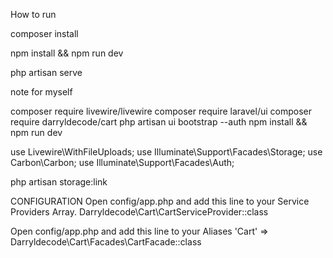 How to run

composer install

npm install && npm run dev

php artisan serve


note for myself

composer require livewire/livewire
composer require laravel/ui
composer require darryldecode/cart
php artisan ui bootstrap --auth
npm install && npm run dev


use Livewire\WithFileUploads;
use Illuminate\Support\Facades\Storage;
use Carbon\Carbon;
use Illuminate\Support\Facades\Auth;

php artisan storage:link

CONFIGURATION
Open config/app.php and add this line to your Service Providers Array.
Darryldecode\Cart\CartServiceProvider::class

Open config/app.php and add this line to your Aliases
'Cart' => Darryldecode\Cart\Facades\CartFacade::class